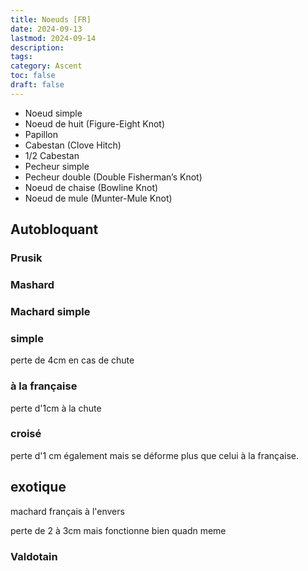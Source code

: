 ```yaml
---
title: Noeuds [FR]
date: 2024-09-13
lastmod: 2024-09-14
description: 
tags: 
category: Ascent
toc: false
draft: false
---
```


- Noeud simple
- Noeud de huit (Figure-Eight Knot)
- Papillon
- Cabestan (Clove Hitch)
- 1/2 Cabestan
- Pecheur simple
- Pecheur double (Double Fisherman’s Knot)
- Noeud de chaise (Bowline Knot)
- Noeud de mule (Munter-Mule Knot)

## Autobloquant

### Prusik
### Mashard
### Machard simple
### simple
perte de 4cm en cas de chute

### à la française
perte d'1cm à la chute

### croisé
perte d'1 cm également mais se déforme plus que celui à la française.

## exotique

machard français à l'envers

perte de 2 à 3cm mais fonctionne bien quadn meme

### Valdotain
